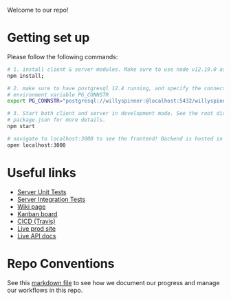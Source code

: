 Welcome to our repo!
# Getting set up

Please follow the following commands:

```sh
# 1. install client & server modules. Make sure to use node v12.19.0 as stated in .nvmrc
npm install;

# 2. make sure to have postgresql 12.4 running, and specify the connection string in the 
# environment variable PG_CONNSTR
export PG_CONNSTR="postgresql://willyspinner:@localhost:5432/willyspinner"

# 3. Start both client and server in development mode. See the root directory
# package.json for more details.
npm start

# navigate to localhost:3000 to see the frontend! Backend is hosted in port 8080 (default)
open localhost:3000
```

# Useful links

- [Server Unit Tests](./server/test/unit)
- [Server Integration Tests](./server/test/integration)
- [Wiki page](https://github.com/cs130-w21/19/wiki)
- [Kanban board](https://github.com/cs130-w21/19/projects/1)
- [CICD (Travis)](https://travis-ci.com/github/cs130-w21/19)
- [Live prod site](http://stonks.us-west-1.elasticbeanstalk.com/)
- [Live API docs](http://stonks.us-west-1.elasticbeanstalk.com/docs)

# Repo Conventions

See this [markdown file](REPO_CONVENTIONS.md) to see how we document our progress and manage our workflows in this repo.
